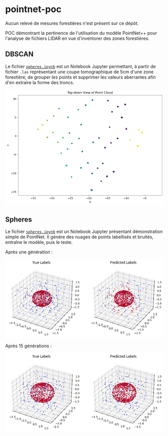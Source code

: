 # pointnet-poc

Aucun relevé de mesures forestières n'est présent sur ce dépôt.

POC démontrant la pertinence de l'utilisation du modèle PointNet++ pour l'analyse de fichiers LIDAR en vue d'inventorer des zones forestières.

## DBSCAN

Le fichier [`spheres.ipynb`](./spheres.ipynb) est un Notebook Jupyter permettant, à partir de fichier `.las` 
représentant une coupe tomographique de 5cm d'une zone forestière, de grouper les points et supprimer les valeurs aberrantes afin
d'en extraire la forme des troncs.

![Nettoyage des troncs](./pictures/dbscan.png)

## Spheres

Le fichier [`spheres.ipynb`](./spheres.ipynb) est un Notebook Jupyter présentant démonstration simple de PointNet.
Il génère des nuages de points labellisés et bruités, entraîne le modèle, puis le teste.

Après une génération : 

![Prédictions après une génération](./pictures/spheres_gen1.png)

Après 15 générations : 

![Prédiction après 15 générations](./pictures/spheres_gen15.png)